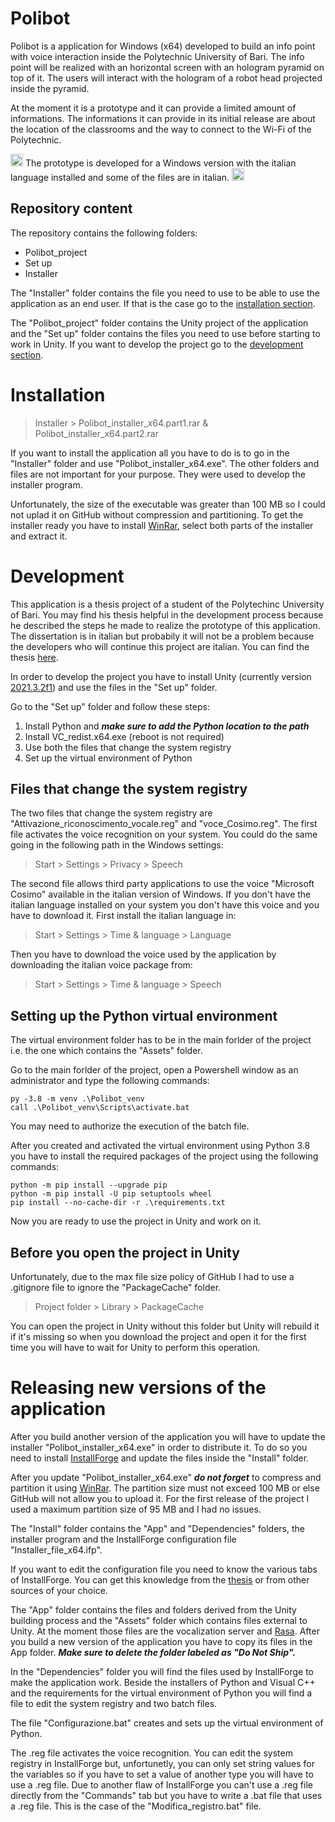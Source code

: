 # Polibot
Polibot is a application for Windows (x64) developed to build an info point with voice interaction inside the Polytechnic University of Bari. The info point will be realized with an horizontal screen with an hologram pyramid on top of it. The users will interact with the hologram of a robot head projected inside the pyramid.

At the moment it is a prototype and it can provide a limited amount of informations.
The informations it can provide in its initial release are about the location of the classrooms and the way to connect to the Wi-Fi of the Polytechnic.

<img src="https://github.githubassets.com/images/icons/emoji/unicode/1f1ee-1f1f9.png?v8" alt="Italian flag" width="20" height="20"/> The prototype is developed for a Windows version with the italian language installed and some of the files are in italian. <img src="https://github.githubassets.com/images/icons/emoji/unicode/1f1ee-1f1f9.png?v8" alt="Italian flag" width="20" height="20"/>

## Repository content
The repository contains the following folders:
* Polibot_project
* Set up
* Installer

The "Installer" folder contains the file you need to use to be able to use the application as an end user. If that is the case go to the [installation section](#Installation).

The "Polibot_project" folder contains the Unity project of the application and the "Set up" folder contains the files you need to use before starting to work in Unity. If you want to develop the project go to the [development section](#Development).
# Installation
> Installer > Polibot_installer_x64.part1.rar & Polibot_installer_x64.part2.rar

If you want to install the application all you have to do is to go in the "Installer" folder and use "Polibot_installer_x64.exe".
The other folders and files are not important for your purpose. They were used to develop the installer program.

Unfortunately, the size of the executable was greater than 100 MB so I could not uplad it on GitHub without compression and partitioning. To get the installer ready you have to install [WinRar](https://www.win-rar.com/download.html), select both parts of the installer and extract it.
# Development
This application is a thesis project of a student of the Polytechinc University of Bari. You may find his thesis helpful in the development process because he described the steps he made to realize the prototype of this application. The dissertation is in italian but probabily it will not be a problem because the developers who will continue this project are italian. You can find the thesis [here](https://github.com/GabrieleColapinto/Tesi-di-laurea-triennale).

In order to develop the project you have to install Unity (currently version [2021.3.2f1](https://unity3d.com/unity/whats-new/2021.3.2)) and use the files in the "Set up" folder.

Go to the "Set up" folder and follow these steps:
1. Install Python and **_make sure to add the Python location to the path_**
2. Install VC_redist.x64.exe (reboot is not required)
3. Use both the files that change the system registry
4. Set up the virtual environment of Python

## Files that change the system registry
The two files that change the system registry are "Attivazione_riconoscimento_vocale.reg" and "voce_Cosimo.reg". The first file activates the voice recognition on your system. You could do the same going in the following path in the Windows settings:
> Start > Settings > Privacy > Speech

The second file allows third party applications to use the voice "Microsoft Cosimo" available in the italian version of Windows. If you don't have the italian language installed on your system you don't have this voice and you have to download it. First install the italian language in:
> Start > Settings > Time & language > Language

Then you have to download the voice used by the application by downloading the italian voice package from:
> Start > Settings > Time & language > Speech

## Setting up the Python virtual environment
The virtual environment folder has to be in the main forlder of the project i.e. the one which contains the "Assets" folder.

Go to the main forlder of the project, open a Powershell window as an administrator and type the following commands:

```
py -3.8 -m venv .\Polibot_venv
call .\Polibot_venv\Scripts\activate.bat
```
You may need to authorize the execution of the batch file.

After you created and activated the virtual environment using Python 3.8 you have to install the required packages of the project using the following commands:
```
python -m pip install --upgrade pip
python -m pip install -U pip setuptools wheel
pip install --no-cache-dir -r .\requirements.txt
```
Now you are ready to use the project in Unity and work on it.
## Before you open the project in Unity
Unfortunately, due to the max file size policy of GitHub I had to use a .gitignore file to ignore the "PackageCache" folder.
> Project folder > Library > PackageCache

You can open the project in Unity without this folder but Unity will rebuild it if it's missing so when you download the project and open it for the first time you will have to wait for Unity to perform this operation.
# Releasing new versions of the application
After you build another version of the application you will have to update the installer "Polibot_installer_x64.exe" in order to distribute it. To do so you need to install [InstallForge](https://installforge.net/) and update the files inside the "Install" folder.

After you update "Polibot_installer_x64.exe" **_do not forget_** to compress and partition it using [WinRar](https://www.win-rar.com/download.html). The partition size must not exceed 100 MB or else GitHub will not allow you to upload it. For the first release of the project I used a maximum partition size of 95 MB and I had no issues.

The "Install" folder contains the "App" and "Dependencies" folders, the installer program and the InstallForge configuration file "Installer_file_x64.ifp".

If you want to edit the configuration file you need to know the various tabs of InstallForge. You can get this knowledge from the [thesis](https://github.com/GabrieleColapinto/Tesi-di-laurea-triennale) or from other sources of your choice.

The "App" folder contains the files and folders derived from the Unity building process and the "Assets" folder which contains files external to Unity. At the moment those files are the vocalization server and [Rasa](https://rasa.com/). After you build a new version of the application you have to copy its files in the App folder. **_Make sure to delete the folder labeled as "Do Not Ship"._**

In the "Dependencies" folder you will find the files used by InstallForge to make the application work. Beside the installers of Python and Visual C++ and the requirements for the virtual environment of Python you will find a file to edit the system registry and two batch files.

The file "Configurazione.bat" creates and sets up the virtual environment of Python.

The .reg file activates the voice recognition. You can edit the system registry in InstallForge but, unfortunetly, you can only set string values for the variables so if you have to set a value of another type you will have to use a .reg file. Due to another flaw of InstallForge you can't use a .reg file directly from the "Commands" tab but you have to write a .bat file that uses a .reg file. This is the case of the "Modifica_registro.bat" file.
